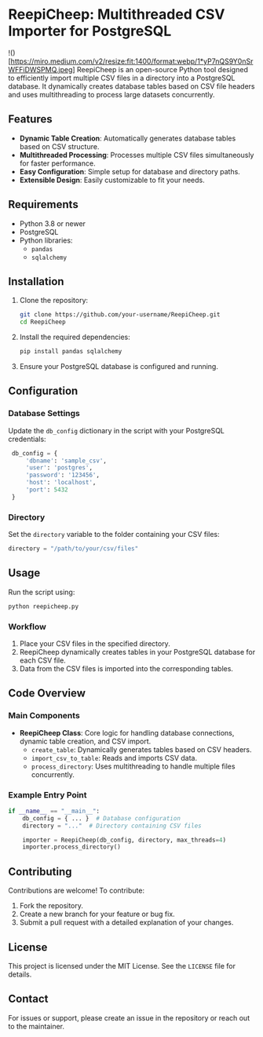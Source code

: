 # ReepiCheep: Multithreaded CSV Importer for PostgreSQL
!()[https://miro.medium.com/v2/resize:fit:1400/format:webp/1*yP7nQS9Y0nSrWFFiDWSPMQ.jpeg]
ReepiCheep is an open-source Python tool designed to efficiently import multiple CSV files in a directory into a PostgreSQL database. It dynamically creates database tables based on CSV file headers and uses multithreading to process large datasets concurrently.

## Features
- **Dynamic Table Creation**: Automatically generates database tables based on CSV structure.
- **Multithreaded Processing**: Processes multiple CSV files simultaneously for faster performance.
- **Easy Configuration**: Simple setup for database and directory paths.
- **Extensible Design**: Easily customizable to fit your needs.

## Requirements
- Python 3.8 or newer
- PostgreSQL
- Python libraries:
  - `pandas`
  - `sqlalchemy`

## Installation

1. Clone the repository:
   ```bash
   git clone https://github.com/your-username/ReepiCheep.git
   cd ReepiCheep
   ```

2. Install the required dependencies:
   ```bash
   pip install pandas sqlalchemy
   ```

3. Ensure your PostgreSQL database is configured and running.

## Configuration

### Database Settings
Update the `db_config` dictionary in the script with your PostgreSQL credentials:
```python
 db_config = {
     'dbname': 'sample_csv',
     'user': 'postgres',
     'password': '123456',
     'host': 'localhost',
     'port': 5432
 }
```

### Directory
Set the `directory` variable to the folder containing your CSV files:
```python
directory = "/path/to/your/csv/files"
```

## Usage
Run the script using:
```bash
python reepicheep.py
```

### Workflow
1. Place your CSV files in the specified directory.
2. ReepiCheep dynamically creates tables in your PostgreSQL database for each CSV file.
3. Data from the CSV files is imported into the corresponding tables.

## Code Overview

### Main Components
- **ReepiCheep Class**: Core logic for handling database connections, dynamic table creation, and CSV import.
  - `create_table`: Dynamically generates tables based on CSV headers.
  - `import_csv_to_table`: Reads and imports CSV data.
  - `process_directory`: Uses multithreading to handle multiple files concurrently.

### Example Entry Point
```python
if __name__ == "__main__":
    db_config = { ... }  # Database configuration
    directory = "..."  # Directory containing CSV files

    importer = ReepiCheep(db_config, directory, max_threads=4)
    importer.process_directory()
```

## Contributing
Contributions are welcome! To contribute:
1. Fork the repository.
2. Create a new branch for your feature or bug fix.
3. Submit a pull request with a detailed explanation of your changes.

## License
This project is licensed under the MIT License. See the `LICENSE` file for details.

## Contact
For issues or support, please create an issue in the repository or reach out to the maintainer.
